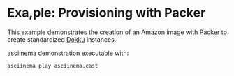 # Exa,ple: Provisioning with Packer

This example demonstrates the creation of an Amazon image with Packer to create standardized [Dokku](http://dokku.viewdocs.io/dokku/) instances.

[asciinema](https://asciinema.org) demonstration executable with:

```bash
asciinema play asciinema.cast
```

